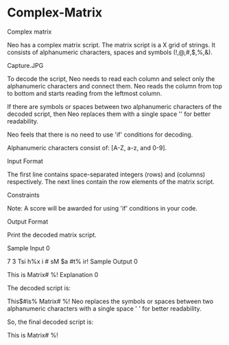# Complex-Matrix
Complex matrix

Neo has a complex matrix script. The matrix script is a  X  grid of strings. It consists of alphanumeric characters, spaces and symbols (!,@,#,$,%,&).

Capture.JPG

To decode the script, Neo needs to read each column and select only the alphanumeric characters and connect them. Neo reads the column from top to bottom and starts reading from the leftmost column.

If there are symbols or spaces between two alphanumeric characters of the decoded script, then Neo replaces them with a single space '' for better readability.

Neo feels that there is no need to use 'if' conditions for decoding.

Alphanumeric characters consist of: [A-Z, a-z, and 0-9].

Input Format

The first line contains space-separated integers  (rows) and  (columns) respectively.
The next  lines contain the row elements of the matrix script.

Constraints


Note: A  score will be awarded for using 'if' conditions in your code.

Output Format

Print the decoded matrix script.

Sample Input 0

7 3
Tsi
h%x
i #
sM 
$a 
#t%
ir!
Sample Output 0

This is Matrix#  %!
Explanation 0

The decoded script is:

This$#is% Matrix#  %!
Neo replaces the symbols or spaces between two alphanumeric characters with a single space   ' ' for better readability.

So, the final decoded script is:

This is Matrix#  %!
